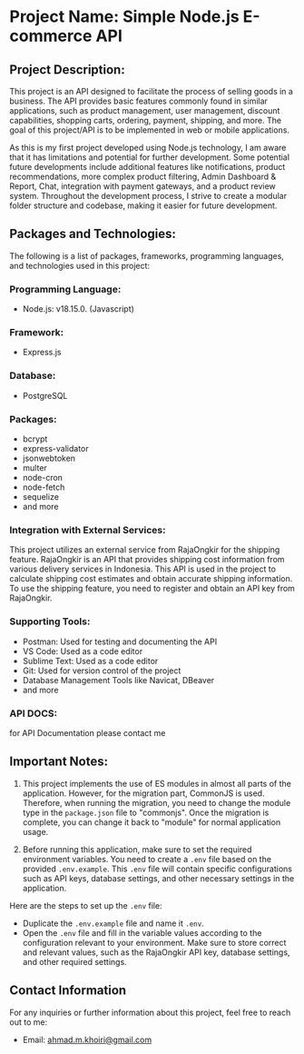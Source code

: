 # Project Name: Simple Node.js E-commerce API

## Project Description:
This project is an API designed to facilitate the process of selling goods in a business. The API provides basic features commonly found in similar applications, such as product management, user management, discount capabilities, shopping carts, ordering, payment, shipping, and more. The goal of this project/API is to be implemented in web or mobile applications.

As this is my first project developed using Node.js technology, I am aware that it has limitations and potential for further development. Some potential future developments include additional features like notifications, product recommendations, more complex product filtering, Admin Dashboard & Report, Chat, integration with payment gateways, and a product review system. Throughout the development process, I strive to create a modular folder structure and codebase, making it easier for future development.

## Packages and Technologies:
The following is a list of packages, frameworks, programming languages, and technologies used in this project:

### Programming Language:
- Node.js: v18.15.0. (Javascript)

### Framework:
- Express.js

### Database:
- PostgreSQL

### Packages:
- bcrypt
- express-validator
- jsonwebtoken
- multer
- node-cron
- node-fetch
- sequelize
- and more

### Integration with External Services:
This project utilizes an external service from RajaOngkir for the shipping feature. RajaOngkir is an API that provides shipping cost information from various delivery services in Indonesia. This API is used in the project to calculate shipping cost estimates and obtain accurate shipping information. To use the shipping feature, you need to register and obtain an API key from RajaOngkir.

### Supporting Tools:
- Postman: Used for testing and documenting the API
- VS Code: Used as a code editor
- Sublime Text: Used as a code editor
- Git: Used for version control of the project
- Database Management Tools like Navicat, DBeaver
- and more

### API DOCS:
for API Documentation please contact me

## Important Notes:

1. This project implements the use of ES modules in almost all parts of the application. However, for the migration part, CommonJS is used. Therefore, when running the migration, you need to change the module type in the `package.json` file to "commonjs". Once the migration is complete, you can change it back to "module" for normal application usage.

2. Before running this application, make sure to set the required environment variables. You need to create a `.env` file based on the provided `.env.example`. This `.env` file will contain specific configurations such as API keys, database settings, and other necessary settings in the application.

Here are the steps to set up the `.env` file:

- Duplicate the `.env.example` file and name it `.env`.
- Open the `.env` file and fill in the variable values according to the configuration relevant to your environment. Make sure to store correct and relevant values, such as the RajaOngkir API key, database settings, and other required settings.

## Contact Information

For any inquiries or further information about this project, feel free to reach out to me:

- Email: ahmad.m.khoiri@gmail.com